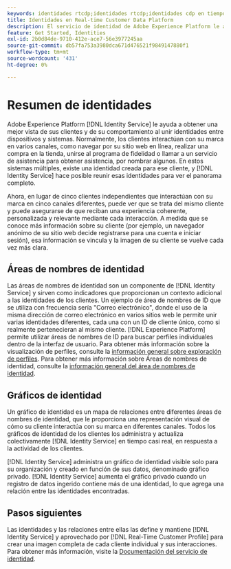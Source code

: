 ```yaml
---
keywords: identidades rtcdp;identidades rtcdp;identidades cdp en tiempo real
title: Identidades en Real-time Customer Data Platform
description: El servicio de identidad de Adobe Experience Platform le ayuda a obtener una mejor vista de sus clientes y de su comportamiento al unir identidades entre dispositivos y sistemas.
feature: Get Started, Identities
exl-id: 2b0d84de-9710-412e-ace7-56e3977245aa
source-git-commit: db57fa753a3980dca671d476521f9849147880f1
workflow-type: tm+mt
source-wordcount: '431'
ht-degree: 0%

---
```


# Resumen de identidades

Adobe Experience Platform [!DNL Identity Service] le ayuda a obtener una mejor vista de sus clientes y de su comportamiento al unir identidades entre dispositivos y sistemas. Normalmente, los clientes interactúan con su marca en varios canales, como navegar por su sitio web en línea, realizar una compra en la tienda, unirse al programa de fidelidad o llamar a un servicio de asistencia para obtener asistencia, por nombrar algunos. En estos sistemas múltiples, existe una identidad creada para ese cliente, y [!DNL Identity Service] hace posible reunir esas identidades para ver el panorama completo.

Ahora, en lugar de cinco clientes independientes que interactúan con su marca en cinco canales diferentes, puede ver que se trata del mismo cliente y puede asegurarse de que reciban una experiencia coherente, personalizada y relevante mediante cada interacción. A medida que se conoce más información sobre su cliente (por ejemplo, un navegador anónimo de su sitio web decide registrarse para una cuenta e iniciar sesión), esa información se vincula y la imagen de su cliente se vuelve cada vez más clara.

## Áreas de nombres de identidad

Las áreas de nombres de identidad son un componente de [!DNL Identity Service] y sirven como indicadores que proporcionan un contexto adicional a las identidades de los clientes. Un ejemplo de área de nombres de ID que se utiliza con frecuencia sería &quot;Correo electrónico&quot;, donde el uso de la misma dirección de correo electrónico en varios sitios web le permite unir varias identidades diferentes, cada una con un ID de cliente único, como si realmente pertenecieran al mismo cliente. [!DNL Experience Platform] permite utilizar áreas de nombres de ID para buscar perfiles individuales dentro de la interfaz de usuario. Para obtener más información sobre la visualización de perfiles, consulte la [información general sobre exploración de perfiles](profile-browse.md). Para obtener más información sobre Áreas de nombres de identidad, consulte la [información general del área de nombres de identidad](../../identity-service/namespaces.md).

## Gráficos de identidad

Un gráfico de identidad es un mapa de relaciones entre diferentes áreas de nombres de identidad, que le proporciona una representación visual de cómo su cliente interactúa con su marca en diferentes canales. Todos los gráficos de identidad de los clientes los administra y actualiza colectivamente [!DNL Identity Service] en tiempo casi real, en respuesta a la actividad de los clientes.

[!DNL Identity Service] administra un gráfico de identidad visible solo para su organización y creado en función de sus datos, denominado gráfico privado. [!DNL Identity Service] aumenta el gráfico privado cuando un registro de datos ingerido contiene más de una identidad, lo que agrega una relación entre las identidades encontradas.

## Pasos siguientes

Las identidades y las relaciones entre ellas las define y mantiene [!DNL Identity Service] y aprovechado por [!DNL Real-Time Customer Profile] para crear una imagen completa de cada cliente individual y sus interacciones. Para obtener más información, visite la [Documentación del servicio de identidad](../../identity-service/home.md).
